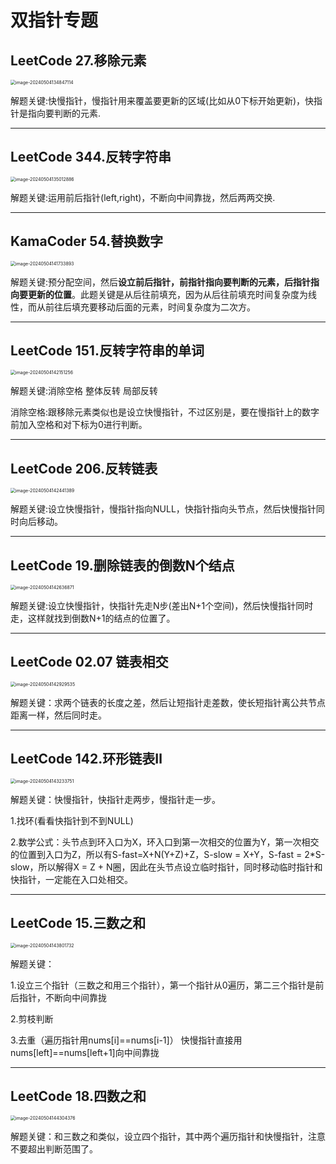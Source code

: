 # 双指针专题

## LeetCode 27.移除元素

<img src="C:\Users\MI\AppData\Roaming\Typora\typora-user-images\image-20240504134847114.png" alt="image-20240504134847114" style="zoom:50%;" />

解题关键:快慢指针，慢指针用来覆盖要更新的区域(比如从0下标开始更新)，快指针是指向要判断的元素.

------



## LeetCode 344.反转字符串

<img src="C:\Users\MI\AppData\Roaming\Typora\typora-user-images\image-20240504135012886.png" alt="image-20240504135012886" style="zoom:50%;" />

解题关键:运用前后指针(left,right)，不断向中间靠拢，然后两两交换.

------



## KamaCoder 54.替换数字

<img src="C:\Users\MI\AppData\Roaming\Typora\typora-user-images\image-20240504141733893.png" alt="image-20240504141733893" style="zoom:50%;" />

解题关键:预分配空间，然后**设立前后指针，前指针指向要判断的元素，后指针指向要更新的位置**。此题关键是从后往前填充，因为从后往前填充时间复杂度为线性，而从前往后填充要移动后面的元素，时间复杂度为二次方。

------

## LeetCode 151.反转字符串的单词

<img src="C:\Users\MI\AppData\Roaming\Typora\typora-user-images\image-20240504142151256.png" alt="image-20240504142151256" style="zoom:50%;" />

解题关键:消除空格 整体反转 局部反转

消除空格:跟移除元素类似也是设立快慢指针，不过区别是，要在慢指针上的数字前加入空格和对下标为0进行判断。

------

## LeetCode 206.反转链表

<img src="C:\Users\MI\AppData\Roaming\Typora\typora-user-images\image-20240504142441389.png" alt="image-20240504142441389" style="zoom:50%;" />

解题关键:设立快慢指针，慢指针指向NULL，快指针指向头节点，然后快慢指针同时向后移动。

------

## LeetCode 19.删除链表的倒数N个结点

<img src="C:\Users\MI\AppData\Roaming\Typora\typora-user-images\image-20240504142636871.png" alt="image-20240504142636871" style="zoom:50%;" />

解题关键:设立快慢指针，快指针先走N步(差出N+1个空间)，然后快慢指针同时走，这样就找到倒数N+1的结点的位置了。

------

## LeetCode 02.07 链表相交

<img src="C:\Users\MI\AppData\Roaming\Typora\typora-user-images\image-20240504142929535.png" alt="image-20240504142929535" style="zoom:50%;" />

解题关键：求两个链表的长度之差，然后让短指针走差数，使长短指针离公共节点距离一样，然后同时走。

------

## LeetCode 142.环形链表Ⅱ

<img src="C:\Users\MI\AppData\Roaming\Typora\typora-user-images\image-20240504143233751.png" alt="image-20240504143233751" style="zoom:50%;" />

解题关键：快慢指针，快指针走两步，慢指针走一步。

1.找环(看看快指针到不到NULL)

2.数学公式：头节点到环入口为X，环入口到第一次相交的位置为Y，第一次相交的位置到入口为Z，所以有S-fast=X+N(Y+Z)+Z，S-slow = X+Y，S-fast = 2*S-slow，所以解得X = Z + N圈，因此在头节点设立临时指针，同时移动临时指针和快指针，一定能在入口处相交。

------

## LeetCode 15.三数之和

<img src="C:\Users\MI\AppData\Roaming\Typora\typora-user-images\image-20240504143801732.png" alt="image-20240504143801732" style="zoom:50%;" />

解题关键：

1.设立三个指针（三数之和用三个指针），第一个指针从0遍历，第二三个指针是前后指针，不断向中间靠拢

2.剪枝判断

3.去重（遍历指针用nums[i]==nums[i-1]） 快慢指针直接用nums[left]==nums[left+1]向中间靠拢

------

## LeetCode 18.四数之和



<img src="C:\Users\MI\AppData\Roaming\Typora\typora-user-images\image-20240504144304376.png" alt="image-20240504144304376" style="zoom:50%;" />

解题关键：和三数之和类似，设立四个指针，其中两个遍历指针和快慢指针，注意不要超出判断范围了。